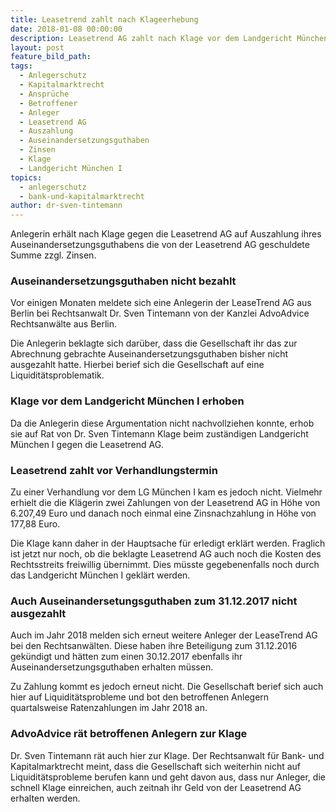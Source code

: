 ```yaml
---
title: Leasetrend zahlt nach Klageerhebung
date: 2018-01-08 00:00:00
description: Leasetrend AG zahlt nach Klage vor dem Landgericht München I an Anleger aus
layout: post
feature_bild_path:
tags:
  - Anlegerschutz
  - Kapitalmarktrecht
  - Ansprüche
  - Betroffener
  - Anleger
  - Leasetrend AG
  - Auszahlung
  - Auseinandersetzungsguthaben
  - Zinsen
  - Klage
  - Landgericht München I
topics:
  - anlegerschutz
  - bank-und-kapitalmarktrecht
author: dr-sven-tintemann
---
```



Anlegerin erh&auml;lt nach Klage gegen die Leasetrend AG auf Auszahlung ihres Auseinandersetzungsguthabens die von der Leasetrend AG geschuldete Summe zzgl. Zinsen.

### Auseinandersetzungsguthaben nicht bezahlt

Vor einigen Monaten meldete sich eine Anlegerin der LeaseTrend AG aus Berlin bei Rechtsanwalt Dr. Sven Tintemann von der Kanzlei AdvoAdvice Rechtsanw&auml;lte aus Berlin.&nbsp;

Die Anlegerin beklagte sich dar&uuml;ber, dass die Gesellschaft ihr das zur Abrechnung gebrachte Auseinandersetzungsguthaben bisher nicht ausgezahlt hatte. Hierbei berief sich die Gesellschaft auf eine Liquidit&auml;tsproblematik.

### Klage vor dem Landgericht M&uuml;nchen I erhoben

Da die Anlegerin diese Argumentation nicht nachvollziehen konnte, erhob sie auf Rat von Dr. Sven Tintemann Klage beim zust&auml;ndigen Landgericht M&uuml;nchen I gegen die Leasetrend AG.

### Leasetrend zahlt vor Verhandlungstermin

Zu einer Verhandlung vor dem LG M&uuml;nchen I kam es jedoch nicht. Vielmehr erhielt die die Kl&auml;gerin zwei Zahlungen von der Leasetrend AG in H&ouml;he von 6.207,49 Euro und danach noch einmal eine Zinsnachzahlung in H&ouml;he von 177,88 Euro.

Die Klage kann daher in der Hauptsache f&uuml;r erledigt erkl&auml;rt werden. Fraglich ist jetzt nur noch, ob die beklagte Leasetrend AG auch noch die Kosten des Rechtsstreits freiwillig &uuml;bernimmt. Dies m&uuml;sste gegebenenfalls noch durch das Landgericht M&uuml;nchen I gekl&auml;rt werden.&nbsp;

### Auch Auseinandersetungsguthaben zum 31.12.2017 nicht ausgezahlt

Auch im Jahr 2018 melden sich erneut weitere Anleger der LeaseTrend AG bei den Rechtsanw&auml;lten. Diese haben ihre Beteiligung zum 31.12.2016 gek&uuml;ndigt und h&auml;tten zum einen 30.12.2017 ebenfalls ihr Auseinandersetzungsguthaben erhalten m&uuml;ssen.

Zu Zahlung kommt es jedoch erneut nicht. Die Gesellschaft berief sich auch hier auf Liquidit&auml;tsprobleme und bot den betroffenen Anlegern quartalsweise Ratenzahlungen im Jahr 2018 an.&nbsp;

### AdvoAdvice r&auml;t betroffenen Anlegern zur Klage

Dr. Sven Tintemann r&auml;t auch hier zur Klage. Der Rechtsanwalt f&uuml;r Bank- und Kapitalmarktrecht meint, dass die Gesellschaft sich weiterhin nicht auf Liquidit&auml;tsprobleme berufen kann und geht davon aus, dass nur Anleger, die schnell Klage einreichen, auch zeitnah ihr Geld von der Leasetrend AG erhalten werden.